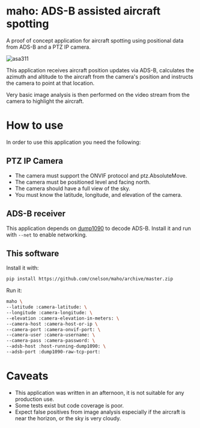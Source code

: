 # maho: ADS-B assisted aircraft spotting

A proof of concept application for aircraft spotting using positional data from ADS-B
 and a PTZ IP camera.
 
 ![asa311](https://user-images.githubusercontent.com/604163/36133796-76b08af6-1035-11e8-912a-9106d85e6927.jpg)


This application receives aircraft position updates via ADS-B, calculates the azimuth
and altitude to the aircraft from the camera's position and instructs the camera to
point at that location.

Very basic image analysis is then performed on the video stream from the camera
to highlight the aircraft.

# How to use

In order to use this application you need the following:

## PTZ IP Camera

* The camera must support the ONVIF protocol and ptz.AbsoluteMove.
* The camera must be positioned level and facing north.
* The camera should have a full view of the sky.
* You must know the latitude, longitude, and elevation of the camera.

## ADS-B receiver

This application depends on [dump1090](https://github.com/mutability/dump1090) to decode ADS-B.
Install it and run with `--net` to enable networking.

## This software
Install it with:

```bash
pip install https://github.com/cnelson/maho/archive/master.zip
```

Run it:

```bash
maho \
--latitude :camera-latitude: \
--longitude :camera-longitude: \
--elevation :camera-elevation-in-meters: \
--camera-host :camera-host-or-ip \
--camera-port :camera-onvif-port: \
--camera-user :camera-username: \
--camera-pass :camera-password: \
--adsb-host :host-running-dump1090: \
--adsb-port :dump1090-raw-tcp-port:
```

# Caveats

* This application was written in an afternoon, it is not suitable for any production use.
* Some tests exist but code coverage is poor.
* Expect false positives from image analysis especially if the aircraft is near the horizon, or
the sky is very cloudy.

